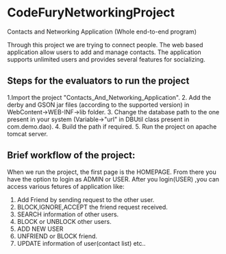 # CodeFuryNetworkingProject
Contacts and Networking Application (Whole end-to-end program)

Through this project we are trying to connect people. The web based application allow users to add and manage contacts. The application supports unlimited users and provides several features for socializing.
## Steps for the evaluators to run the project
1.Import the project "Contacts_And_Networking_Application".
2. Add the derby and GSON jar files (according to the supported version) in WebContent->WEB-INF->lib folder.
3. Change the database path to the one present in your system (Variable->"url" in DBUtil class present in com.demo.dao).
4. Build the path if required.
5. Run the project on apache tomcat server.

## Brief workflow of the project:
When we run the project, the first page is the HOMEPAGE. From there you have the option to login as ADMIN or USER. After you login(USER) ,you can access various fetures of application like:
1. Add Friend by sending request to the other user.
2. BLOCK,IGNORE,ACCEPT the friend request received.
3. SEARCH information of other users. 
4. BLOCK or UNBLOCK other users.
5. ADD NEW USER 
6. UNFRIEND or BLOCK  friend.
7. UPDATE information of user(contact list) etc.. 
